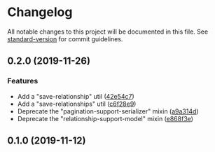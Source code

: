 # Changelog

All notable changes to this project will be documented in this file. See [standard-version](https://github.com/conventional-changelog/standard-version) for commit guidelines.

## 0.2.0 (2019-11-26)

### Features

* Add a "save-relationship" util ([42e54c7](https://github.com/Bagaar/ember-data-extensions/commit/42e54c7dda02cdc153b54d28a21a1de7463c8f9d))
* Add a "save-relationships" util ([c6f28e9](https://github.com/Bagaar/ember-data-extensions/commit/c6f28e9a5ab0c3e4765edcf22c29eb3a052f9d59))
* Deprecate the "pagination-support-serializer" mixin ([a9a314d](https://github.com/Bagaar/ember-data-extensions/commit/a9a314d9bc1546e5b591d94d4c3cd3d63b88d8d4))
* Deprecate the "relationship-support-model" mixin ([e868f3e](https://github.com/Bagaar/ember-data-extensions/commit/e868f3e426bf56391c78711c9cc0b26a26fde539))

## 0.1.0 (2019-11-12)
